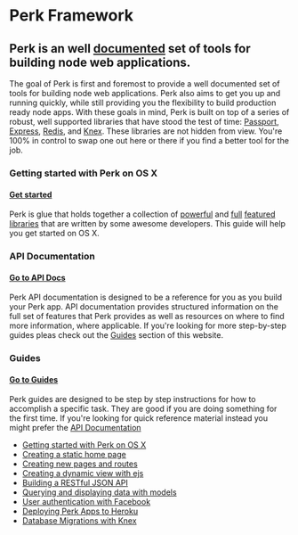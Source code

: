 # Perk Framework

## Perk is an well [documented](http://perkframework.com) set of tools for building node web applications.

The goal of Perk is first and foremost to provide a well documented set of tools for building node web applications. Perk also aims to get you up and running quickly, while still providing you the flexibility to build production ready node apps. With these goals in mind, Perk is built on top of a series of robust, well supported libraries that have stood the test of time: [Passport](http://passportjs.org/), [Express](http://expressjs.com/), [Redis](http://redis.io/), and [Knex](http://knexjs.org/). These libraries are not hidden from view. You're 100% in control to swap one out here or there if you find a better tool for the job.

### Getting started with Perk on OS X

#### [Get started](http://perkframework.com/v1/guides/getting-started-os-x.html)

Perk is glue that holds together a collection of [powerful](http://passportjs.org/) and [full](http://knexjs.org/) [featured](http://expressjs.com/) [libraries](http://redis.io/) that are written by some awesome developers. This guide will help you get started on OS X.

### API Documentation

#### [Go to API Docs](http://perkframework.com/v1/api/index.html)

Perk API documentation is designed to be a reference for you as you build your Perk app. API documentation provides structured information on the full set of features that Perk provides as well as resources on where to find more information, where applicable. If you're looking for more step-by-step guides pleas check out the [Guides](http://perkframework.com/v1/guides) section of this website.

### Guides

#### [Go to Guides](http://perkframework.com/v1/guides/index.html)

Perk guides are designed to be step by step instructions for how to accomplish a specific task. They are good if you are doing something for the first time. If you're looking for quick reference material instead you might prefer the [API Documentation](http://perkframework.com/v1/api)

* [Getting started with Perk on OS X](http://perkframework.com/guides/getting-started-os-x.html)
* [Creating a static home page](http://perkframework.com/v1/guides/creating-a-static-home-page.html)
* [Creating new pages and routes](http://perkframework.com/v1/guides/creating-new-pages-and-routes.html)
* [Creating a dynamic view with ejs](http://perkframework.com/v1/guides/creating-a-dynamic-view-with-ejs.html)
* [Building a RESTful JSON API](http://perkframework.com/v1/guides/building-your-first-api.html)
* [Querying and displaying data with models](http://perkframework.com/v1/guides/querying-and-displaying-data-with-models.html)
* [User authentication with Facebook](http://perkframework.com/v1/guides/user-auth-with-facebook.html)
* [Deploying Perk Apps to Heroku](http://perkframework.com/v1/guides/deploying-perk-apps-to-heroku.html)
* [Database Migrations with Knex](http://perkframework.com/v1/guides/database-migrations-knex.html)